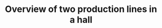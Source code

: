---
layout: article
title: Overview of two production lines in a hall
description: 
  - This template contains the status of two production lines in one hall. It shows the number of pieces already produced and how many parts are missing for the target quantity. In addition, the quality is indicated by displaying the number of misproduction.
lang: en
weight: 990
isDraft: false
ref: Production-Lines-Status-Quality
category:
  - Production
  - Shopfloor
image: Production-Lines-Status-Quality.png
image_thumbnail: Production-Lines-Status-Quality_thumbnail.png
download: Production-Lines-Status-Quality.pbmx
overview_description:
overview_benefits:
overview_data_sources:
---